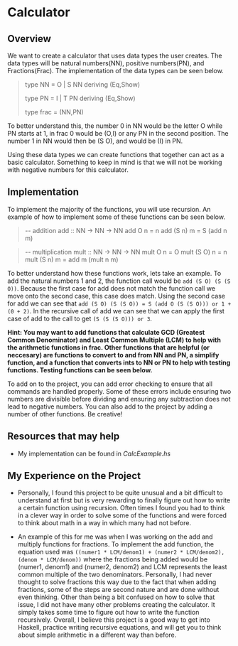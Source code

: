 # Calculator

## Overview

We want to create a calculator that uses data types the user creates. The data types will be natural numbers\(NN\), positive numbers\(PN\), and Fractions\(Frac\). The implementation of the data types can be seen below.

> type NN = O | S NN
> deriving (Eq,Show)
>
> type PN = I | T PN
> deriving (Eq,Show)
>
> type frac = (NN,PN)

To better understand this, the number 0 in NN would be the letter O while PN starts at 1, in frac 0 would be \(O,I\) or any PN in the second position. The number 1 in NN would then be \(S O\), and would be \(I\) in PN. 

Using these data types we can create functions that together can act as a basic calculator. Something to keep in mind is that we will not be working with negative numbers for this calculator.

## Implementation

To implement the majority of the functions, you will use recursion. An example of how to implement some of these functions can be seen below. 

> -- addition
> add :: NN -> NN -> NN
> add O n = n
> add (S n) m = S (add n m)

> -- multiplication
> mult :: NN -> NN -> NN
> mult O n = O
> mult (S O) n = n
> mult (S n) m = add m (mult n m)

To better understand how these functions work, lets take an example. To add the natural numbers 1 and 2, the function call would be `add (S O) (S (S O))`. Because the first case for add does not match the function call we move onto the second case, this case does match. Using the second case for add we can see that `add (S O) (S (S O)) = S (add O (S (S O))) or 1 + (0 + 2)`. In the recursive call of add we can see that we can apply the first case of add to the call to get `(S (S (S O))) or 3`. 

**Hint: You may want to add functions that calculate GCD (Greatest Common Denominator) and Least Common Multiple (LCM) to help with the arithmetic functions in frac. Other functions that are helpful (or neccesary) are functions to convert to and from NN and PN, a simplify function, and a function that converts ints to NN or PN to help with testing functions. Testing functions can be seen below.**

To add on to the project, you can add error checking to ensure that all commands are handled properly. Some of these errors include ensuring two numbers are divisible before dividing and ensuring any subtraction does not lead to negative numbers. You can also add to the project by adding a number of other functions. Be creative!

## Resources that may help

* My implementation can be found in *CalcExample.hs*

## My Experience on the Project

* Personally, I found this project to be quite unusual and a bit difficult to understand at first but is very rewarding to finally figure out how to write a certain function using recursion. Often times I found you had to think in a clever way in order to solve some of the functions and were forced to think about math in a way in which many had not before. 

* An example of this for me was when I was working on the add and multiply functions for fractions. To implement the add function, the equation used was `((numer1 * LCM/denom1) + (numer2 * LCM/denom2), (denom * LCM/denom))` where the fractions being added would be \(numer1, denom1\) and \(numer2, denom2\) and LCM represents the least common multiple of the two denominators. Personally, I had never thought to solve fractions this way due to the fact that when adding fractions, some of the steps are second nature and are done without even thinking. Other than being a bit confused on how to solve that issue, I did not have many other problems creating the calculator. It simply takes some time to figure out how to write the function recursively. Overall, I believe this project is a good way to get into Haskell, practice writing recursive equations, and will get you to think about simple arithmetic in a different way than before.